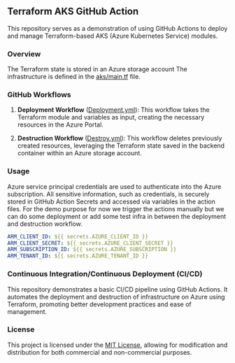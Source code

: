 ## Terraform AKS GitHub Action

This repository serves as a demonstration of using GitHub Actions to deploy and manage Terraform-based AKS (Azure Kubernetes Service) modules.

### Overview

The Terraform state is stored in an Azure storage account The infrastructure is defined in the [aks/main.tf](https://github.com/championshuttler/terraform-aks-ghAction/blob/main/aks/main.tf) file.

### GitHub Workflows

1. **Deployment Workflow** ([Deployment.yml](https://github.com/championshuttler/terraform-aks-ghAction/blob/main/.github/workflows/aks-deployment.yml)): This workflow takes the Terraform module and variables as input, creating the necessary resources in the Azure Portal.

2. **Destruction Workflow** ([Destroy.yml](https://github.com/championshuttler/terraform-aks-ghAction/blob/main/.github/workflows/aks-destroy.yml)): This workflow deletes previously created resources, leveraging the Terraform state saved in the backend container within an Azure storage account.

### Usage

Azure service principal credentials are used to authenticate into the Azure subscription. All sensitive information, such as credentials, is securely stored in GitHub Action Secrets and accessed via variables in the action files. For the demo purpose for now we trigger the actions manually but we can do some deployment or add some test infra in between the deployment and destruction workflow.

```yaml
ARM_CLIENT_ID: ${{ secrets.AZURE_CLIENT_ID }}
ARM_CLIENT_SECRET: ${{ secrets.AZURE_CLIENT_SECRET }}
ARM_SUBSCRIPTION_ID: ${{ secrets.AZURE_SUBSCRIPTION }}
ARM_TENANT_ID: ${{ secrets.AZURE_TENANT_ID }}
```

### Continuous Integration/Continuous Deployment (CI/CD)

This repository demonstrates a basic CI/CD pipeline using GitHub Actions. It automates the deployment and destruction of infrastructure on Azure using Terraform, promoting better development practices and ease of management.


### License

This project is licensed under the [MIT License](LICENSE), allowing for modification and distribution for both commercial and non-commercial purposes.
